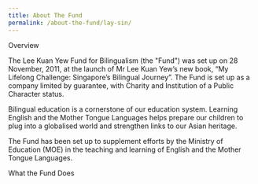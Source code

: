 ```yaml
---
title: About The Fund
permalink: /about-the-fund/lay-sin/
---
```


Overview
 
The Lee Kuan Yew Fund for Bilingualism (the "Fund") was set up on 28 November, 2011, at the launch of Mr Lee Kuan Yew’s new book, “My Lifelong Challenge: Singapore’s Bilingual Journey”. The Fund is set up as a company limited by guarantee, with Charity and Institution of a Public Character status.

Bilingual education is a cornerstone of our education system. Learning English and the Mother Tongue Languages helps prepare our children to plug into a globalised world and strengthen links to our Asian heritage.

The Fund has been set up to supplement efforts by the Ministry of Education (MOE) in the teaching and learning of English and the Mother Tongue Languages.
 
What the Fund Does

